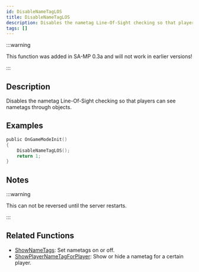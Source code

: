 ```yaml
---
id: DisableNameTagLOS
title: DisableNameTagLOS
description: Disables the nametag Line-Of-Sight checking so that players can see nametags through objects.
tags: []
---
```


:::warning

This function was added in SA-MP 0.3a and will not work in earlier versions!

:::

## Description

Disables the nametag Line-Of-Sight checking so that players can see nametags through objects.

## Examples

```c
public OnGameModeInit()
{
    DisableNameTagLOS();
    return 1;
}
```

## Notes

:::warning

This can not be reversed until the server restarts.

:::

## Related Functions

- [ShowNameTags](ShowNameTags): Set nametags on or off.
- [ShowPlayerNameTagForPlayer](ShowPlayerNameTagForPlayer): Show or hide a nametag for a certain player.
